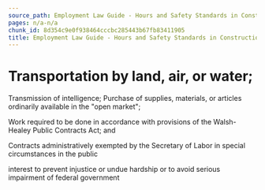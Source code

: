 ```yaml
---
source_path: Employment Law Guide - Hours and Safety Standards in Construction Contracts.md
pages: n/a-n/a
chunk_id: 8d354c9e0f938464cccbc285443b67fb83411905
title: Employment Law Guide - Hours and Safety Standards in Construction Contracts
---
```

# Transportation by land, air, or water;

Transmission of intelligence; Purchase of supplies, materials, or articles ordinarily available in the "open market";

Work required to be done in accordance with provisions of the Walsh-Healey Public Contracts Act; and

Contracts administratively exempted by the Secretary of Labor in special circumstances in the public

interest to prevent injustice or undue hardship or to avoid serious impairment of federal government
